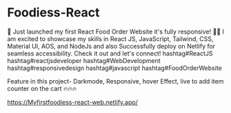 # Foodiess-React
 
🚀 Just launched my first React Food Order Website it's fully responsive! 🍔🥗 I am excited to showcase my skills in React JS, JavaScript, Tailwind, CSS, Material UI, AOS, and NodeJs and also Successfully deploy on Netlify for seamless accessibility. Check it out and let's connect! hashtag#ReactJS hashtag#reactjsdeveloper hashtag#WebDevelopment hashtag#responsivedesign hashtag#javascript hashtag#FoodOrderWebsite 

Feature in this project- Darkmode, Responsive, hover Effect, live to add item counter on the cart 🔥🔥🔥

https://Myfirstfoodiess-react-web.netlify.app/
